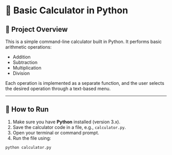 # 🧮 Basic Calculator in Python

## 📌 Project Overview

This is a simple command-line calculator built in Python. It performs basic arithmetic operations:
- Addition
- Subtraction
- Multiplication
- Division

Each operation is implemented as a separate function, and the user selects the desired operation through a text-based menu.

---

## 🚀 How to Run

1. Make sure you have **Python** installed (version 3.x).
2. Save the calculator code in a file, e.g., `calculator.py`.
3. Open your terminal or command prompt.
4. Run the file using:

```bash
python calculator.py
